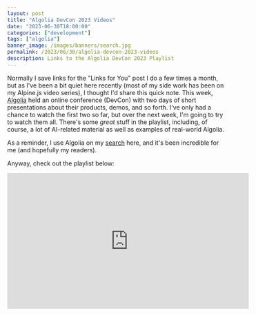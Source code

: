 ```yaml
---
layout: post
title: "Algolia DevCon 2023 Videos"
date: "2023-06-30T18:00:00"
categories: ["development"]
tags: ["algolia"]
banner_image: /images/banners/search.jpg
permalink: /2023/06/30/algolia-devcon-2023-videos
description: Links to the Algolia DevCon 2023 Playlist
---
```


Normally I save links for the "Links for You" post I do a few times a month, but as I've been a bit quiet here recently (most of my side work has been on my Alpine.js video series), I thought I'd share this quick note. This week, [Algolia](https://algolia.com) held an online conference (DevCon) with two days of short presentations about their products, demos, and so forth. I've only had a chance to watch the first two so far, but over the next week, I'm going to try to watch them all. There's some *great* stuff in the playlist, including, of course, a lot of AI-related material as well as examples of real-world Algolia. 

As a reminder, I use Algolia on my [search](/search) here, and it's been incredible for me (and hopefully my readers). 

Anyway, check out the playlist below:

<iframe width="560" height="315" src="https://www.youtube.com/embed/videoseries?list=PLuHdbqhRgWHKQpmwZWPxVxE36Awb8FE1r" title="YouTube video player" frameborder="0" allow="accelerometer; autoplay; clipboard-write; encrypted-media; gyroscope; picture-in-picture; web-share" allowfullscreen style="display:block;margin:auto;margin-bottom:10px;"></iframe>